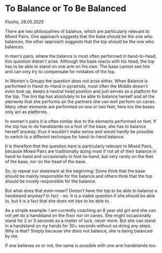 # To Balance or To Be Balanced

*Flosha, 26.05.2025*

There are two philosophies of balance, which are particularly relevant to Mixed Pairs. One approach suggests that the base should be the one who balances, the other approach suggests that the top should be the one who balances. 

In men's pairs, where the balance is most often performed in hand-to-head, this question doesn't arise. Although the base reacts with his head, the top has to be able to stand on one arm on his own. The base cannot see him and can only try to compensate for mistakes of the top. 

In Women's Groups the question does not arise either. When Balance is performed in Hand-to-Hand in pyramids, most often the Middle doesn't even look up, keeps a neutral head position and just serves as a platform for the top. The trio top has absolutely to be able to balance herself and all the elements that she performs on the partners she can well perform on canes. Many other elements are performed on one or two feet; here too the bases only act as platforms. 

In women's pairs it is often similar due to the elements performed on feet. If the top has to do handstands on a foot of the base, she has to balance herself anyway; thus it wouldn't make sense and would hardly be possible to switch to a different technique for hand-to-hand balance.

It is therefore that the question here is particularly relevant to Mixed Pairs, because Mixed Pairs are traditionally doing most if not all of their balance in hand-to-hand and occasionally in foot-to-hand, but very rarely on the feet of the base, nor on the head of the base. 

So, to repeat our statement at the beginning: Some think that the base should be mainly responsible for the balance and others think that the top should be mostly responsible for the balance. 

But what does that even mean? Doesn't have the top to be able to balance a handstand anyway? In fact - no. It is a viable question if she *should* be able to, but it is a fact that she does not *has* to be able to.

As a simple example: I am currently coaching an 8 year old girl and she can not yet do a handstand on the floor nor on canes. She might occasionally stand for 2 or 3 seconds as a matter of luck, never more. But she can stand in a handstand on my hands for 30+ seconds without us doing any steps. Why is that? Simply because she does not balance, she is being balanced by me. 

If one believes so or not, the same is possible with one arm handstands too. 












